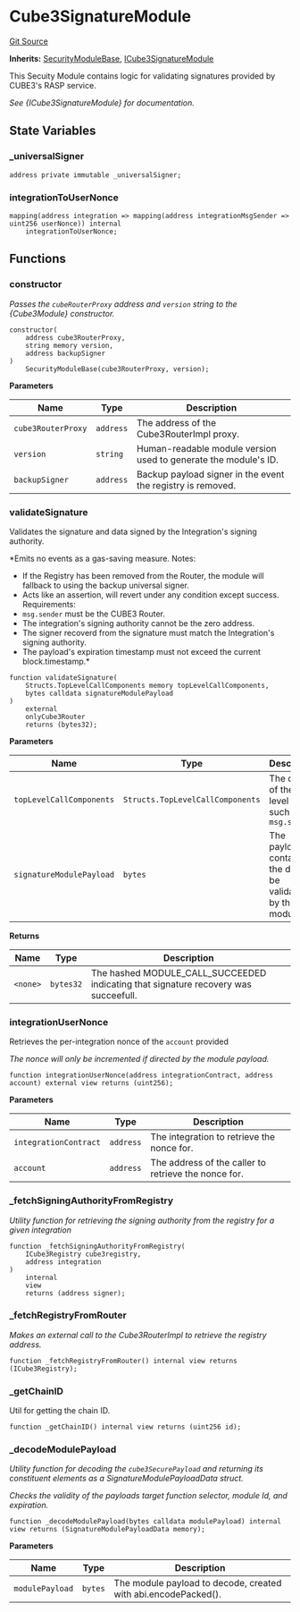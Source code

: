 # Cube3SignatureModule
[Git Source](https://github.com/cube-web3/protocol-core-solidity/blob/c68d80b0bdd3201abf24d2487e2b487b223a629b/src/modules/Cube3SignatureModule.sol)

**Inherits:**
[SecurityModuleBase](/src/modules/SecurityModuleBase.sol/abstract.SecurityModuleBase.md), [ICube3SignatureModule](/src/interfaces/ICube3SignatureModule.sol/interface.ICube3SignatureModule.md)

This Secuity Module contains logic for validating signatures provided by CUBE3's
RASP service.

*See {ICube3SignatureModule} for documentation.*


## State Variables
### _universalSigner

```solidity
address private immutable _universalSigner;
```


### integrationToUserNonce

```solidity
mapping(address integration => mapping(address integrationMsgSender => uint256 userNonce)) internal
    integrationToUserNonce;
```


## Functions
### constructor

*Passes the `cubeRouterProxy` address and `version` string to the {Cube3Module} constructor.*


```solidity
constructor(
    address cube3RouterProxy,
    string memory version,
    address backupSigner
)
    SecurityModuleBase(cube3RouterProxy, version);
```
**Parameters**

|Name|Type|Description|
|----|----|-----------|
|`cube3RouterProxy`|`address`|The address of the Cube3RouterImpl proxy.|
|`version`|`string`|Human-readable module version used to generate the module's ID.|
|`backupSigner`|`address`|Backup payload signer in the event the registry is removed.|


### validateSignature

Validates the signature and data signed by the Integration's
signing authority.

*Emits no events as a gas-saving measure.
Notes:
- If the Registry has been removed from the Router, the module will fallback
to using the backup universal signer.
- Acts like an assertion, will revert under any condition except success.
Requirements:
- `msg.sender` must be the CUBE3 Router.
- The integration's signing authority cannot be the zero address.
- The signer recoverd from the signature must match the Integration's signing
authority.
- The payload's expiration timestamp must not exceed the current block.timestamp.*


```solidity
function validateSignature(
    Structs.TopLevelCallComponents memory topLevelCallComponents,
    bytes calldata signatureModulePayload
)
    external
    onlyCube3Router
    returns (bytes32);
```
**Parameters**

|Name|Type|Description|
|----|----|-----------|
|`topLevelCallComponents`|`Structs.TopLevelCallComponents`|The details of the top-level call, such as `msg.sender`|
|`signatureModulePayload`|`bytes`|The payload containing the data to be validated by this module.s|

**Returns**

|Name|Type|Description|
|----|----|-----------|
|`<none>`|`bytes32`|The hashed MODULE_CALL_SUCCEEDED indicating that signature recovery was succeefull.|


### integrationUserNonce

Retrieves the per-integration nonce of the `account` provided

*The nonce will only be incremented if directed by the module payload.*


```solidity
function integrationUserNonce(address integrationContract, address account) external view returns (uint256);
```
**Parameters**

|Name|Type|Description|
|----|----|-----------|
|`integrationContract`|`address`|The integration to retrieve the nonce for.|
|`account`|`address`|The address of the caller to retrieve the nonce for.|


### _fetchSigningAuthorityFromRegistry

*Utility function for retrieving the signing authority from the registry for a given integration*


```solidity
function _fetchSigningAuthorityFromRegistry(
    ICube3Registry cube3registry,
    address integration
)
    internal
    view
    returns (address signer);
```

### _fetchRegistryFromRouter

*Makes an external call to the Cube3RouterImpl to retrieve the registry address.*


```solidity
function _fetchRegistryFromRouter() internal view returns (ICube3Registry);
```

### _getChainID

Util for getting the chain ID.


```solidity
function _getChainID() internal view returns (uint256 id);
```

### _decodeModulePayload

*Utility function for decoding the `cube3SecurePayload` and returning its
constituent elements as a SignatureModulePayloadData struct.*

*Checks the validity of the payloads target function selector, module Id, and expiration.*


```solidity
function _decodeModulePayload(bytes calldata modulePayload) internal view returns (SignatureModulePayloadData memory);
```
**Parameters**

|Name|Type|Description|
|----|----|-----------|
|`modulePayload`|`bytes`|The module payload to decode, created with abi.encodePacked().|


